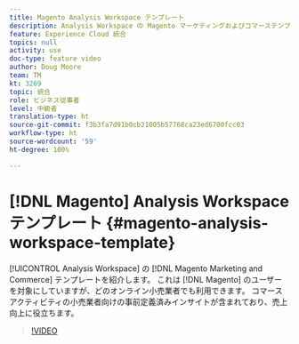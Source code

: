 ```yaml
---
title: Magento Analysis Workspace テンプレート
description: Analysis Workspace の Magento マーケティングおよびコマーステンプレートを紹介します。
feature: Experience Cloud 統合
topics: null
activity: use
doc-type: feature video
author: Doug Moore
team: TM
kt: 3269
topic: 統合
role: ビジネス従事者
level: 中級者
translation-type: ht
source-git-commit: f3b3fa7d91b0cb21005b57768ca23ed6700fcc03
workflow-type: ht
source-wordcount: '59'
ht-degree: 100%

---
```



# [!DNL Magento] Analysis Workspace テンプレート {#magento-analysis-workspace-template}

[!UICONTROL Analysis Workspace] の [!DNL Magento Marketing and Commerce] テンプレートを紹介します。 これは [!DNL Magento] のユーザーを対象にしていますが、どのオンライン小売業者でも利用できます。 コマースアクティビティの小売業者向けの事前定義済みインサイトが含まれており、売上向上に役立ちます。

>[!VIDEO](https://video.tv.adobe.com/v/28164/?quality=12)
